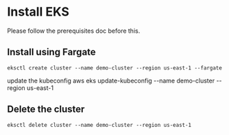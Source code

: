 # Install EKS

Please follow the prerequisites doc before this.

## Install using Fargate

```
eksctl create cluster --name demo-cluster --region us-east-1 --fargate
```

update the kubeconfig
aws eks update-kubeconfig --name demo-cluster --region  us-east-1

## Delete the cluster

```
eksctl delete cluster --name demo-cluster --region us-east-1
```



